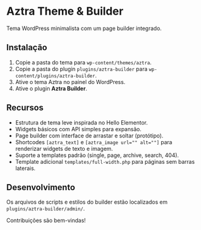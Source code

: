 # Aztra Theme & Builder

Tema WordPress minimalista com um page builder integrado.

## Instalação

1. Copie a pasta do tema para `wp-content/themes/aztra`.
2. Copie a pasta do plugin `plugins/aztra-builder` para `wp-content/plugins/aztra-builder`.
3. Ative o tema Aztra no painel do WordPress.
4. Ative o plugin **Aztra Builder**.

## Recursos

- Estrutura de tema leve inspirada no Hello Elementor.
- Widgets básicos com API simples para expansão.
- Page builder com interface de arrastar e soltar (protótipo).
- Shortcodes `[aztra_text]` e `[aztra_image url="" alt=""]` para renderizar widgets de texto e imagem.
- Suporte a templates padrão (single, page, archive, search, 404).
- Template adicional `templates/full-width.php` para páginas sem barras laterais.

## Desenvolvimento

Os arquivos de scripts e estilos do builder estão localizados em `plugins/aztra-builder/admin/`.

Contribuições são bem-vindas!
